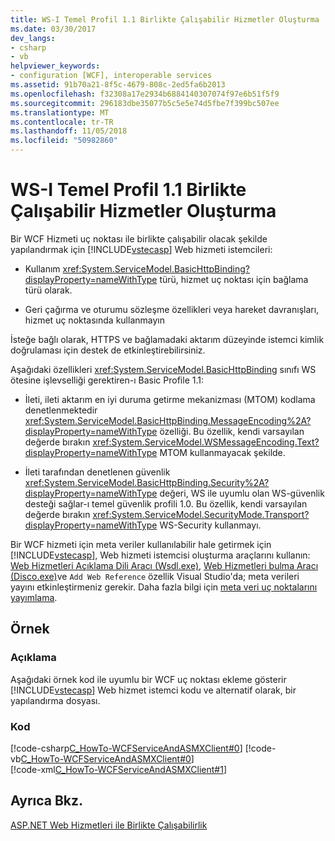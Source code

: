 ```yaml
---
title: WS-I Temel Profil 1.1 Birlikte Çalışabilir Hizmetler Oluşturma
ms.date: 03/30/2017
dev_langs:
- csharp
- vb
helpviewer_keywords:
- configuration [WCF], interoperable services
ms.assetid: 91b70a21-8f5c-4679-808c-2ed5fa6b2013
ms.openlocfilehash: f32308a17e2934b6884140307074f97e6b51f5f9
ms.sourcegitcommit: 296183dbe35077b5c5e5e74d5fbe7f399bc507ee
ms.translationtype: MT
ms.contentlocale: tr-TR
ms.lasthandoff: 11/05/2018
ms.locfileid: "50982860"
---
```

# <a name="creating-ws-i-basic-profile-11-interoperable-services"></a>WS-I Temel Profil 1.1 Birlikte Çalışabilir Hizmetler Oluşturma
Bir WCF Hizmeti uç noktası ile birlikte çalışabilir olacak şekilde yapılandırmak için [!INCLUDE[vstecasp](../../../includes/vstecasp-md.md)] Web hizmeti istemcileri:  
  
-   Kullanım <xref:System.ServiceModel.BasicHttpBinding?displayProperty=nameWithType> türü, hizmet uç noktası için bağlama türü olarak.  
  
-   Geri çağırma ve oturumu sözleşme özellikleri veya hareket davranışları, hizmet uç noktasında kullanmayın  
  
 İsteğe bağlı olarak, HTTPS ve bağlamadaki aktarım düzeyinde istemci kimlik doğrulaması için destek de etkinleştirebilirsiniz.  
  
 Aşağıdaki özellikleri <xref:System.ServiceModel.BasicHttpBinding> sınıfı WS ötesine işlevselliği gerektiren-ı Basic Profile 1.1:  
  
-   İleti, ileti aktarım en iyi duruma getirme mekanizması (MTOM) kodlama denetlenmektedir <xref:System.ServiceModel.BasicHttpBinding.MessageEncoding%2A?displayProperty=nameWithType> özelliği. Bu özellik, kendi varsayılan değerde bırakın <xref:System.ServiceModel.WSMessageEncoding.Text?displayProperty=nameWithType> MTOM kullanmayacak şekilde.  
  
-   İleti tarafından denetlenen güvenlik <xref:System.ServiceModel.BasicHttpBinding.Security%2A?displayProperty=nameWithType> değeri, WS ile uyumlu olan WS-güvenlik desteği sağlar-ı temel güvenlik profili 1.0. Bu özellik, kendi varsayılan değerde bırakın <xref:System.ServiceModel.SecurityMode.Transport?displayProperty=nameWithType> WS-Security kullanmayı.  
  
 Bir WCF hizmeti için meta veriler kullanılabilir hale getirmek için [!INCLUDE[vstecasp](../../../includes/vstecasp-md.md)], Web hizmeti istemcisi oluşturma araçlarını kullanın: [Web Hizmetleri Açıklama Dili Aracı (Wsdl.exe)](https://docs.microsoft.com/previous-versions/dotnet/netframework-4.0/7h3ystb6%28v=vs.100%29), [Web Hizmetleri bulma Aracı (Disco.exe)](https://docs.microsoft.com/previous-versions/dotnet/netframework-4.0/cy2a3ybs%28v=vs.100%29)ve `Add Web Reference` özellik Visual Studio'da; meta verileri yayını etkinleştirmeniz gerekir. Daha fazla bilgi için [meta veri uç noktalarını yayımlama](../../../docs/framework/wcf/publishing-metadata-endpoints.md).  
  
## <a name="example"></a>Örnek  
  
### <a name="description"></a>Açıklama  
 Aşağıdaki örnek kod ile uyumlu bir WCF uç noktası ekleme gösterir [!INCLUDE[vstecasp](../../../includes/vstecasp-md.md)] Web hizmet istemci kodu ve alternatif olarak, bir yapılandırma dosyası.  
  
### <a name="code"></a>Kod  
 [!code-csharp[C_HowTo-WCFServiceAndASMXClient#0](../../../samples/snippets/csharp/VS_Snippets_CFX/c_howto-wcfserviceandasmxclient/cs/program.cs#0)]
 [!code-vb[C_HowTo-WCFServiceAndASMXClient#0](../../../samples/snippets/visualbasic/VS_Snippets_CFX/c_howto-wcfserviceandasmxclient/vb/program.vb#0)]  
 [!code-xml[C_HowTo-WCFServiceAndASMXClient#1](../../../samples/snippets/csharp/VS_Snippets_CFX/c_howto-wcfserviceandasmxclient/common/app.config#1)]  
  
## <a name="see-also"></a>Ayrıca Bkz.  
 [ASP.NET Web Hizmetleri ile Birlikte Çalışabilirlik](../../../docs/framework/wcf/feature-details/interop-with-aspnet-web-services.md)
